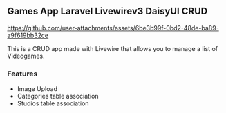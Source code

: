 ## Games App Laravel Livewirev3 DaisyUI CRUD

https://github.com/user-attachments/assets/6be3b99f-0bd2-48de-ba89-a9f619bb32ce

This is a CRUD app made with Livewire that allows you to manage a list of Videogames.

### Features

- Image Upload
- Categories table association
- Studios table association
